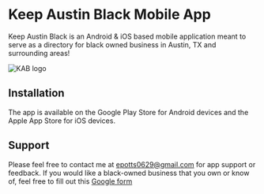 

# Keep Austin Black Mobile App

Keep Austin Black is an Android & iOS based mobile application meant to serve as a directory for black owned business in Austin, TX and surrounding areas!

![KAB logo](https://github.com/EarlPotts/KeepAustinBlack/blob/master/icons/icon.png?raw=true)

## Installation
The app is available on the Google Play Store for Android devices and the Apple App Store for iOS devices.

## Support
Please feel free to contact me at epotts0629@gmail.com for app support or feedback.
If you would like a black-owned business that you own or know of, feel free to fill out this [Google form](https://forms.gle/GZtwajGAb9HdTmc47)